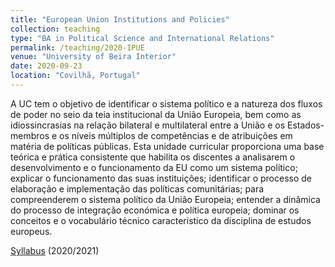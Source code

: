 ```yaml
---
title: "European Union Institutions and Policies"
collection: teaching
type: "BA in Political Science and International Relations"
permalink: /teaching/2020-IPUE
venue: "University of Beira Interior"
date: 2020-09-23
location: "Covilhã, Portugal"
---
```



A UC tem o objetivo de identificar o sistema político e a natureza dos fluxos de poder no seio da teia institucional da União Europeia, bem como as idiossincrasias na relação bilateral e multilateral entre a União e os Estados-membros e os níveis múltiplos de competências e de atribuições em matéria de políticas públicas. Esta unidade curricular proporciona uma base teórica e prática consistente que habilita os discentes a analisarem o desenvolvimento e o funcionamento da EU como um sistema político; explicar o funcionamento das suas instituições; identificar o processo de elaboração e implementação das políticas comunitárias; para compreenderem o sistema político da União Europeia; entender a dinâmica do processo de integração económica e política europeia; dominar os conceitos e o vocabulário técnico característico da disciplina de estudos europeus.

[Syllabus](https://www.dropbox.com/s/ozncj6a9ifbtsks/FUC%20IPUE%202020-2021.pdf?dl=0) (2020/2021)
